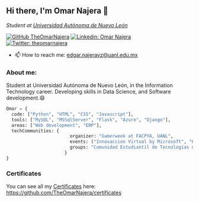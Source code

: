 ## Hi there, I'm Omar Najera 👋

<p><em>Student at <a href="https://www.uanl.mx/universidad-autonoma-de-nuevo-leon/">Universidad Autónoma de Nuevo León</a></em></p>

[![GitHub TheOmarNajera](https://img.shields.io/github/followers/TheOmarNajera?label=follow&style=social)](https://github.com/TheOmarNajera)
[![Linkedin: Omar Najera](https://img.shields.io/badge/-Omar%20Najera-blue?style=flat-square&logo=Linkedin&logoColor=white&link=https://www.linkedin.com/in/edgar-omar-najera-vazquez-6300171a9/)](https://www.linkedin.com/in/edgar-omar-najera-vazquez-6300171a9/)
[![Twitter: theomarnajera](https://img.shields.io/twitter/follow/theomarnajera?style=social)](https://twitter.com/theomarnajera)

- 📫 How to reach me: edgar.najeravz@uanl.edu.mx

### About me:

<p>Student at Universidad Autónoma de Nuevo León, in the Information Technology career.
Developing skills in Data Science, and Software development.😄</p>

```python
Omar = {
  code: ["Python", "HTML", "CSS", "Javascript"], 
  tools: ["MySQL", "MSSqlServer", "Flask", "Azure", "Django"],
  areas: ["Web development", "ERP"],
  techCommunities: {
                        organizer: "Gamerweek at FACPYA, UANL",
                        events: ("Innovaccion Virtual by Microsoft", "Hackaton Innovaccion Virtual"),
                        groups: "Comunidad Estudiantil de Tecnologías de la Información de FACPYA (CETIF)"
                      }
}
```

### Certificates

You can see all my [Certificates](https://github.com/TheOmarNajera/certificates) here: https://github.com/TheOmarNajera/certificates
